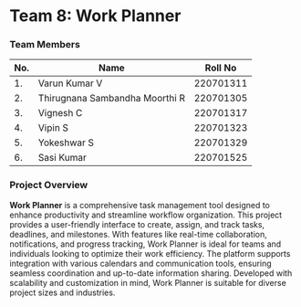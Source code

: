 # Team 8: Work Planner

### Team Members
| No. | Name | Roll No |
| --- | ---- | ------- |
|1. | Varun Kumar V | 220701311 |
|2. | Thirugnana Sambandha Moorthi R |220701305|
|3.  | Vignesh C | 220701317 |
|4. | Vipin S | 220701323 |
|5.  | Yokeshwar S | 220701329 |
|6. | Sasi Kumar | 220701525 |

### Project Overview
**Work Planner** is a comprehensive task management tool designed to enhance productivity and streamline workflow organization. This project provides a user-friendly interface to create, assign, and track tasks, deadlines, and milestones. With features like real-time collaboration, notifications, and progress tracking, Work Planner is ideal for teams and individuals looking to optimize their work efficiency. The platform supports integration with various calendars and communication tools, ensuring seamless coordination and up-to-date information sharing. Developed with scalability and customization in mind, Work Planner is suitable for diverse project sizes and industries.
